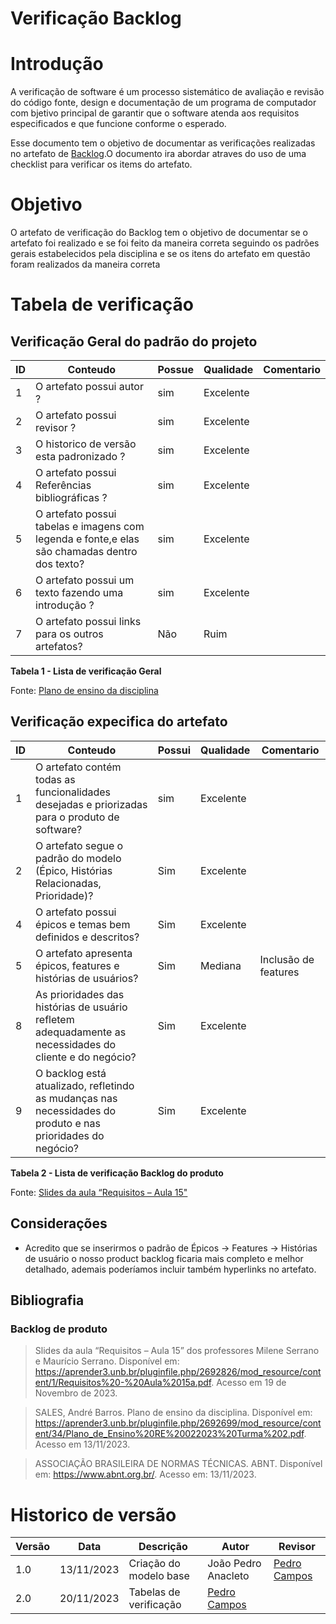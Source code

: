 # Verificação Backlog

# Introdução

A verificação de software é um processo sistemático de avaliação e revisão do código fonte, design e documentação de um programa de computador com bjetivo principal de garantir que o software atenda aos requisitos especificados e que funcione conforme o esperado. 

Esse documento tem o objetivo de documentar as verificações realizadas no artefato de [Backlog](https://requisitos-de-software.github.io/2023.2-DETRAN/4_modelagem_agil/backlog/).O documento ira abordar atraves do uso de uma checklist para verificar os items do artefato.

# Objetivo

O artefato de verificação do Backlog tem o objetivo de documentar se o artefato foi realizado e se foi feito da maneira correta seguindo os padrões gerais estabelecidos pela disciplina e se os itens do artefato em questão foram realizados da maneira correta

# Tabela de verificação

## Verificação Geral do padrão do projeto

| ID  | Conteudo                                                                                      | Possue | Qualidade | Comentario |
| --- | --------------------------------------------------------------------------------------------- | ------ | --------- | ---------- |
| 1   | O artefato possui autor ?                                                                     | sim    | Excelente |            |
| 2   | O artefato possui revisor ?                                                                   | sim    | Excelente |            |
| 3   | O historico de versão esta padronizado ?                                                      | sim    | Excelente |            |
| 4   | O artefato possui Referências bibliográficas ?                                                | sim    | Excelente |            |
| 5   | O artefato possui tabelas e imagens com legenda e fonte,e elas são chamadas dentro dos texto? | sim    | Excelente |            |
| 6   | O artefato possui um texto fazendo uma introdução ?                                           | sim    | Excelente |            |
| 7   | O artefato possui links para os outros artefatos?                                             | Não    | Ruim |            |

**Tabela 1 - Lista de verificação Geral**

Fonte: [Plano de ensino da disciplina](https://aprender3.unb.br/pluginfile.php/2692699/mod_resource/content/34/Plano_de_Ensino%20RE%20022023%20Turma%202.pdf)

## Verificação expecifica do artefato

| ID  | Conteudo                                                                                      | Possui | Qualidade | Comentario |
| --- | --------------------------------------------------------------------------------------------- | ------ | --------- | ---------- |
| 1   | O artefato contém todas as funcionalidades desejadas e priorizadas para o produto de software?  | sim    | Excelente     |  |
| 2   | O artefato segue o padrão do modelo (Épico, Histórias Relacionadas, Prioridade)? |     Sim   |    Excelente      |     |
| 4   | O artefato possui épicos e temas bem definidos e descritos?                                   |    Sim    |      Excelente     |            |
| 5   | O artefato apresenta épicos, features e histórias de usuários?                               |   Sim     |      Mediana     |    Inclusão de features        |
| 8   | As prioridades das histórias de usuário refletem adequadamente as necessidades do cliente e do negócio? |   Sim     |      Excelente     |            |
| 9   | O backlog está atualizado, refletindo as mudanças nas necessidades do produto e nas prioridades do negócio? |   Sim     |      Excelente     |            |

**Tabela 2 - Lista de verificação Backlog do produto**

Fonte: [Slides da aula “Requisitos – Aula 15"](https://aprender3.unb.br/pluginfile.php/2692826/mod_resource/content/1/Requisitos%20-%20Aula%2015a.pdf)

## Considerações

- Acredito que se inserirmos o padrão de Épicos -> Features -> Histórias de usuário o nosso product backlog ficaria mais completo e melhor detalhado, ademais poderíamos incluir também hyperlinks no artefato.

## Bibliografia

### Backlog de produto
> Slides da aula “Requisitos – Aula 15” dos professores Milene Serrano e Maurício Serrano. Disponível em: https://aprender3.unb.br/pluginfile.php/2692826/mod_resource/content/1/Requisitos%20-%20Aula%2015a.pdf. Acesso em 19 de Novembro de 2023.

> SALES, André Barros. Plano de ensino da disciplina. Disponível em: https://aprender3.unb.br/pluginfile.php/2692699/mod_resource/content/34/Plano_de_Ensino%20RE%20022023%20Turma%202.pdf. Acesso em 13/11/2023.

> ASSOCIAÇÃO BRASILEIRA DE NORMAS TÉCNICAS. ABNT. Disponível em: https://www.abnt.org.br/. Acesso em: 13/11/2023.

# Historico de versão

| Versão | Data       | Descrição | Autor               |             Revisor |
|--------|------------|-----------|---------------------|---------------------|
| 1.0    | 13/11/2023 | Criação do modelo base          | João Pedro Anacleto |    [Pedro Campos](https://github.com/pedrocampos0)      |
| 2.0    | 20/11/2023 | Tabelas de verificação         |        [Pedro Campos](https://github.com/pedrocampos0)   |         |